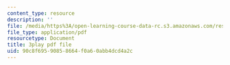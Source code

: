 ```yaml
---
content_type: resource
description: ''
file: /media/https%3A/open-learning-course-data-rc.s3.amazonaws.com/res-10-s95-physics-of-covid-19-transmission-fall-2020/90c8f69590858664f0a60abb4dcd4a2c_qjUR8WJWRgQ.pdf
file_type: application/pdf
resourcetype: Document
title: 3play pdf file
uid: 90c8f695-9085-8664-f0a6-0abb4dcd4a2c
---
```

